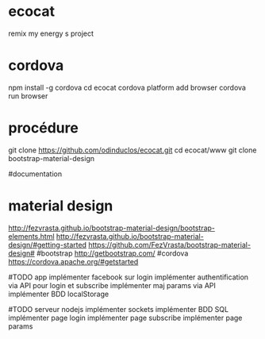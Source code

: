 # ecocat
remix my energy s project

# cordova
npm install -g cordova
cd ecocat
cordova platform add browser
cordova run browser

# procédure
git clone https://github.com/odinduclos/ecocat.git
cd ecocat/www
git clone bootstrap-material-design

#documentation
  # material design
  http://fezvrasta.github.io/bootstrap-material-design/bootstrap-elements.html
  http://fezvrasta.github.io/bootstrap-material-design/#getting-started
  https://github.com/FezVrasta/bootstrap-material-design#
  #bootstrap
  http://getbootstrap.com/
  #cordova
  https://cordova.apache.org/#getstarted

#TODO app
implémenter facebook sur login
implémenter authentification via API pour login et subscribe
implémenter maj params via API
implémenter BDD localStorage

#TODO serveur nodejs
implémenter sockets
implémenter BDD SQL
implémenter page login
implémenter page subscribe
implémenter page params

